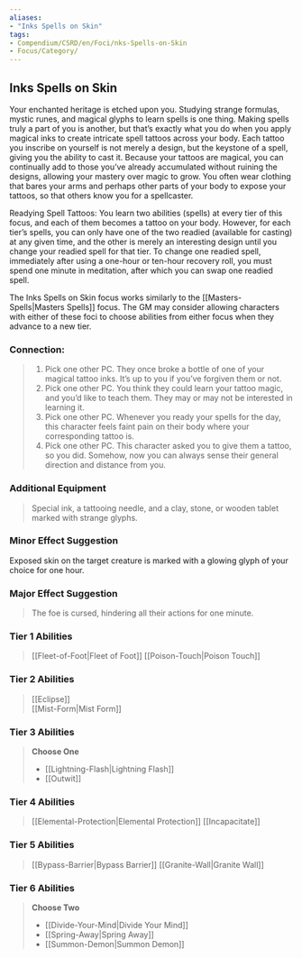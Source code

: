 ```yaml
---
aliases:
- "Inks Spells on Skin"
tags:
- Compendium/CSRD/en/Foci/nks-Spells-on-Skin
- Focus/Category/
---
```


  
## Inks Spells on Skin  
Your enchanted heritage is etched upon you. Studying strange formulas, mystic runes, and magical glyphs to learn spells is one thing. Making spells truly a part of you is another, but that’s exactly what you do when you apply magical inks to create intricate spell tattoos across your body. Each tattoo you inscribe on yourself is not merely a design, but the keystone of a spell, giving you the ability to cast it. Because your tattoos are magical, you can continually add to those you’ve already accumulated without ruining the designs, allowing your mastery over magic to grow. You often wear clothing that bares your arms and perhaps other parts of your body to expose your tattoos, so that others know you for a spellcaster.

Readying Spell Tattoos: You learn two abilities (spells) at every tier of this focus, and each of them becomes a tattoo on your body. However, for each tier’s spells, you can only have one of the two readied (available for casting) at any given time, and the other is merely an interesting design until you change your readied spell for that tier. To change one readied spell, immediately after using a one-hour or ten-hour recovery roll, you must spend one minute in meditation, after which you can swap one readied spell.

The Inks Spells on Skin focus works similarly to the [[Masters-Spells|Masters Spells]] focus. The GM may consider allowing characters with either of these foci to choose abilities from either focus when they advance to a new tier.


### Connection: 
>1. Pick one other PC. They once broke a bottle of one of your magical tattoo inks. It’s up to you if you’ve forgiven them or not.
>2. Pick one other PC. You think they could learn your tattoo magic, and you’d like to teach them. They may or may not be interested in learning it.
>3. Pick one other PC. Whenever you ready your spells for the day, this character feels faint pain on their body where your corresponding tattoo is.
>4. Pick one other PC. This character asked you to give them a tattoo, so you did. Somehow, now you can always sense their general direction and distance from you.
### Additional Equipment
>Special ink, a tattooing needle, and a clay, stone, or wooden tablet marked with strange glyphs.
### Minor Effect Suggestion 
Exposed skin on the target creature is marked with a glowing glyph of your choice for one hour.
### Major Effect Suggestion
>The foe is cursed, hindering all their actions for one minute.



### Tier 1 Abilities  
> [[Fleet-of-Foot|Fleet of Foot]]
> [[Poison-Touch|Poison Touch]]  


### Tier 2 Abilities  
> [[Eclipse]]  
> [[Mist-Form|Mist Form]]  

### Tier 3 Abilities  
> **Choose One**  
>- [[Lightning-Flash|Lightning Flash]]  
>- [[Outwit]]  

### Tier 4 Abilities  
> [[Elemental-Protection|Elemental Protection]]
> [[Incapacitate]]  

### Tier 5 Abilities  
> [[Bypass-Barrier|Bypass Barrier]]
> [[Granite-Wall|Granite Wall]]  


### Tier 6 Abilities  
> **Choose Two**  
>- [[Divide-Your-Mind|Divide Your Mind]]  
>- [[Spring-Away|Spring Away]]
>- [[Summon-Demon|Summon Demon]]